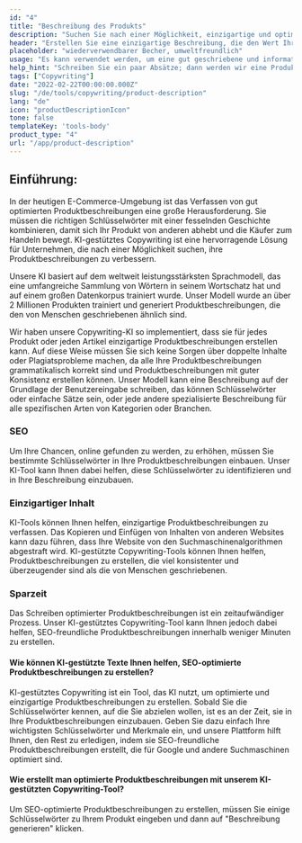 ```yaml
---
id: "4"
title: "Beschreibung des Produkts"
description: "Suchen Sie nach einer Möglichkeit, einzigartige und optimierte Produktbeschreibungen zu erstellen? Dann sollten Sie KI-gestütztes Copywriting in Betracht ziehen. Dieses Tool nutzt KI, um Produktbeschreibungen zu erstellen, die auf Ihre spezifischen Keywords zugeschnitten sind."
header: "Erstellen Sie eine einzigartige Beschreibung, die den Wert Ihres Produkts vermarktet."
placeholder: "wiederverwendbarer Becher, umweltfreundlich"
usage: "Es kann verwendet werden, um eine gut geschriebene und informative Produktbeschreibung für Kleidungsstücke zu erstellen"
help_hint: "Schreiben Sie ein paar Absätze; dann werden wir eine Produktbeschreibung für den gegebenen Text erstellen."
tags: ["Copywriting"]
date: "2022-02-22T00:00:00.000Z"
slug: "/de/tools/copywriting/product-description"
lang: "de"
icon: "productDescriptionIcon"
tone: false
templateKey: 'tools-body'
product_type: "4"
url: "/app/product-description"
---
```


## Einführung:

In der heutigen E-Commerce-Umgebung ist das Verfassen von gut optimierten Produktbeschreibungen eine große Herausforderung. Sie müssen die richtigen Schlüsselwörter mit einer fesselnden Geschichte kombinieren, damit sich Ihr Produkt von anderen abhebt und die Käufer zum Handeln bewegt. KI-gestütztes Copywriting ist eine hervorragende Lösung für Unternehmen, die nach einer Möglichkeit suchen, ihre Produktbeschreibungen zu verbessern.

Unsere KI basiert auf dem weltweit leistungsstärksten Sprachmodell, das eine umfangreiche Sammlung von Wörtern in seinem Wortschatz hat und auf einem großen Datenkorpus trainiert wurde. Unser Modell wurde an über 2 Millionen Produkten trainiert und generiert Produktbeschreibungen, die den von Menschen geschriebenen ähnlich sind.

Wir haben unsere Copywriting-KI so implementiert, dass sie für jedes Produkt oder jeden Artikel einzigartige Produktbeschreibungen erstellen kann. Auf diese Weise müssen Sie sich keine Sorgen über doppelte Inhalte oder Plagiatsprobleme machen, da alle Ihre Produktbeschreibungen grammatikalisch korrekt sind und Produktbeschreibungen mit guter Konsistenz erstellen können. Unser Modell kann eine Beschreibung auf der Grundlage der Benutzereingabe schreiben, das können Schlüsselwörter oder einfache Sätze sein, oder jede andere spezialisierte Beschreibung für alle spezifischen Arten von Kategorien oder Branchen.

### SEO

Um Ihre Chancen, online gefunden zu werden, zu erhöhen, müssen Sie bestimmte Schlüsselwörter in Ihre Produktbeschreibungen einbauen. Unser KI-Tool kann Ihnen dabei helfen, diese Schlüsselwörter zu identifizieren und in Ihre Beschreibung einzubauen.

### Einzigartiger Inhalt

KI-Tools können Ihnen helfen, einzigartige Produktbeschreibungen zu verfassen. Das Kopieren und Einfügen von Inhalten von anderen Websites kann dazu führen, dass Ihre Website von den Suchmaschinenalgorithmen abgestraft wird. KI-gestützte Copywriting-Tools können Ihnen helfen, Produktbeschreibungen zu erstellen, die viel konsistenter und überzeugender sind als die von Menschen geschriebenen.

### Sparzeit

Das Schreiben optimierter Produktbeschreibungen ist ein zeitaufwändiger Prozess. Unser KI-gestütztes Copywriting-Tool kann Ihnen jedoch dabei helfen, SEO-freundliche Produktbeschreibungen innerhalb weniger Minuten zu erstellen.

#### Wie können KI-gestützte Texte Ihnen helfen, SEO-optimierte Produktbeschreibungen zu erstellen?

KI-gestütztes Copywriting ist ein Tool, das KI nutzt, um optimierte und einzigartige Produktbeschreibungen zu erstellen. Sobald Sie die Schlüsselwörter kennen, auf die Sie abzielen wollen, ist es an der Zeit, sie in Ihre Produktbeschreibungen einzubauen. Geben Sie dazu einfach Ihre wichtigsten Schlüsselwörter und Merkmale ein, und unsere Plattform hilft Ihnen, den Rest zu erledigen, indem sie SEO-freundliche Produktbeschreibungen erstellt, die für Google und andere Suchmaschinen optimiert sind.

#### Wie erstellt man optimierte Produktbeschreibungen mit unserem KI-gestützten Copywriting-Tool?

Um SEO-optimierte Produktbeschreibungen zu erstellen, müssen Sie einige Schlüsselwörter zu Ihrem Produkt eingeben und dann auf "Beschreibung generieren" klicken.
